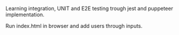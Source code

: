 Learning integration, UNIT and E2E testing trough jest and puppeteer implementation.

Run index.html in browser and add users through inputs.
